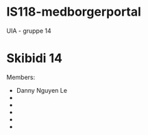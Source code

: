 # IS118-medborgerportal
UIA - gruppe 14


# Skibidi 14

Members:

- Danny Nguyen Le
- 
- 
- 
- 
- 

